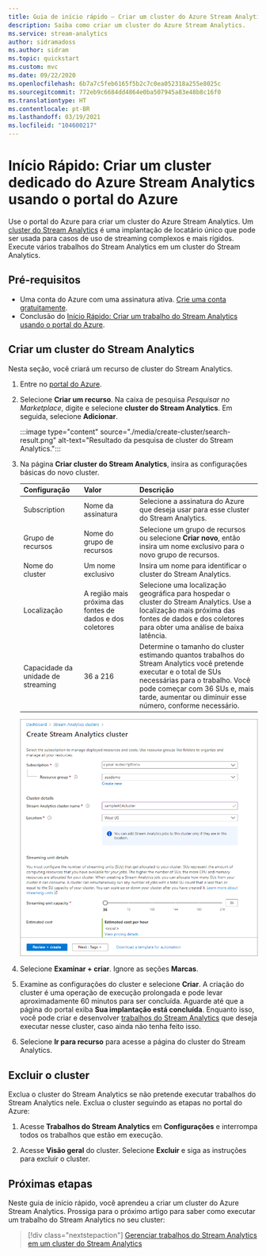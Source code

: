 ```yaml
---
title: Guia de início rápido – Criar um cluster do Azure Stream Analytics
description: Saiba como criar um cluster do Azure Stream Analytics.
ms.service: stream-analytics
author: sidramadoss
ms.author: sidram
ms.topic: quickstart
ms.custom: mvc
ms.date: 09/22/2020
ms.openlocfilehash: 6b7a7c5feb6165f5b2c7c0ea052318a255e8025c
ms.sourcegitcommit: 772eb9c6684dd4864e0ba507945a83e48b8c16f0
ms.translationtype: HT
ms.contentlocale: pt-BR
ms.lasthandoff: 03/19/2021
ms.locfileid: "104600217"
---
```

# <a name="quickstart-create-a-dedicated-azure-stream-analytics-cluster-using-azure-portal"></a>Início Rápido: Criar um cluster dedicado do Azure Stream Analytics usando o portal do Azure

Use o portal do Azure para criar um cluster do Azure Stream Analytics. Um [cluster do Stream Analytics](cluster-overview.md) é uma implantação de locatário único que pode ser usada para casos de uso de streaming complexos e mais rígidos. Execute vários trabalhos do Stream Analytics em um cluster do Stream Analytics.

## <a name="prerequisites"></a>Pré-requisitos

* Uma conta do Azure com uma assinatura ativa. [Crie uma conta gratuitamente](https://azure.microsoft.com/free/?WT.mc_id=A261C142F).
* Conclusão do [Início Rápido: Criar um trabalho do Stream Analytics usando o portal do Azure](stream-analytics-quick-create-portal.md).

## <a name="create-a-stream-analytics-cluster"></a>Criar um cluster do Stream Analytics

Nesta seção, você criará um recurso de cluster do Stream Analytics.

1. Entre no [portal do Azure](https://portal.azure.com).

1. Selecione **Criar um recurso**. Na caixa de pesquisa *Pesquisar no Marketplace*, digite e selecione **cluster do Stream Analytics**. Em seguida, selecione **Adicionar**.

   :::image type="content" source="./media/create-cluster/search-result.png" alt-text="Resultado da pesquisa de cluster do Stream Analytics.":::

1. Na página **Criar cluster do Stream Analytics**, insira as configurações básicas do novo cluster.

   |Configuração|Valor|Descrição |
   |---|---|---|
   |Subscription|Nome da assinatura|Selecione a assinatura do Azure que deseja usar para esse cluster do Stream Analytics. |
   |Grupo de recursos|Nome do grupo de recursos|Selecione um grupo de recursos ou selecione **Criar novo**, então insira um nome exclusivo para o novo grupo de recursos. |
   |Nome do cluster|Um nome exclusivo|Insira um nome para identificar o cluster do Stream Analytics.|
   |Localização|A região mais próxima das fontes de dados e dos coletores|Selecione uma localização geográfica para hospedar o cluster do Stream Analytics. Use a localização mais próxima das fontes de dados e dos coletores para obter uma análise de baixa latência.|
   |Capacidade da unidade de streaming|36 a 216 |Determine o tamanho do cluster estimando quantos trabalhos do Stream Analytics você pretende executar e o total de SUs necessárias para o trabalho. Você pode começar com 36 SUs e, mais tarde, aumentar ou diminuir esse número, conforme necessário.|

   ![Criar cluster](./media/create-cluster/create-cluster.png)

1. Selecione **Examinar + criar**. Ignore as seções **Marcas**.

1. Examine as configurações do cluster e selecione **Criar**. A criação do cluster é uma operação de execução prolongada e pode levar aproximadamente 60 minutos para ser concluída. Aguarde até que a página do portal exiba **Sua implantação está concluída**. Enquanto isso, você pode criar e desenvolver [trabalhos do Stream Analytics](stream-analytics-quick-create-portal.md#create-a-stream-analytics-job) que deseja executar nesse cluster, caso ainda não tenha feito isso.

1. Selecione **Ir para recurso** para acesse a página do cluster do Stream Analytics.

## <a name="delete-your-cluster"></a>Excluir o cluster

Exclua o cluster do Stream Analytics se não pretende executar trabalhos do Stream Analytics nele. Exclua o cluster seguindo as etapas no portal do Azure:

1. Acesse **Trabalhos do Stream Analytics** em **Configurações** e interrompa todos os trabalhos que estão em execução.

1. Acesse **Visão geral** do cluster. Selecione **Excluir** e siga as instruções para excluir o cluster.

## <a name="next-steps"></a>Próximas etapas

Neste guia de início rápido, você aprendeu a criar um cluster do Azure Stream Analytics. Prossiga para o próximo artigo para saber como executar um trabalho do Stream Analytics no seu cluster:

> [!div class="nextstepaction"]
> [Gerenciar trabalhos do Stream Analytics em um cluster do Stream Analytics](manage-jobs-cluster.md)
